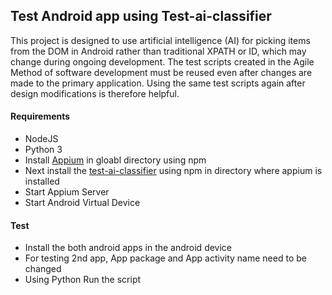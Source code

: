 ## Test Android app using Test-ai-classifier

This project is designed to use artificial intelligence (AI) for picking items from the DOM in Android rather than traditional XPATH or ID, which may change during ongoing development. The test scripts created in the Agile Method of software development must be reused even after changes are made to the primary application. Using the same test scripts again after design modifications is therefore helpful.

#### Requirements
- NodeJS
- Python 3
- Install [Appium](https://www.npmjs.com/package/appium) in gloabl directory using npm
- Next install the [test-ai-classifier](https://www.npmjs.com/package/test-ai-classifier) using npm in directory where appium is installed
- Start Appium Server
- Start Android Virtual Device

#### Test 
- Install the both android apps in the android device
- For testing 2nd app, App package and App activity name need to be changed
- Using Python Run the script



